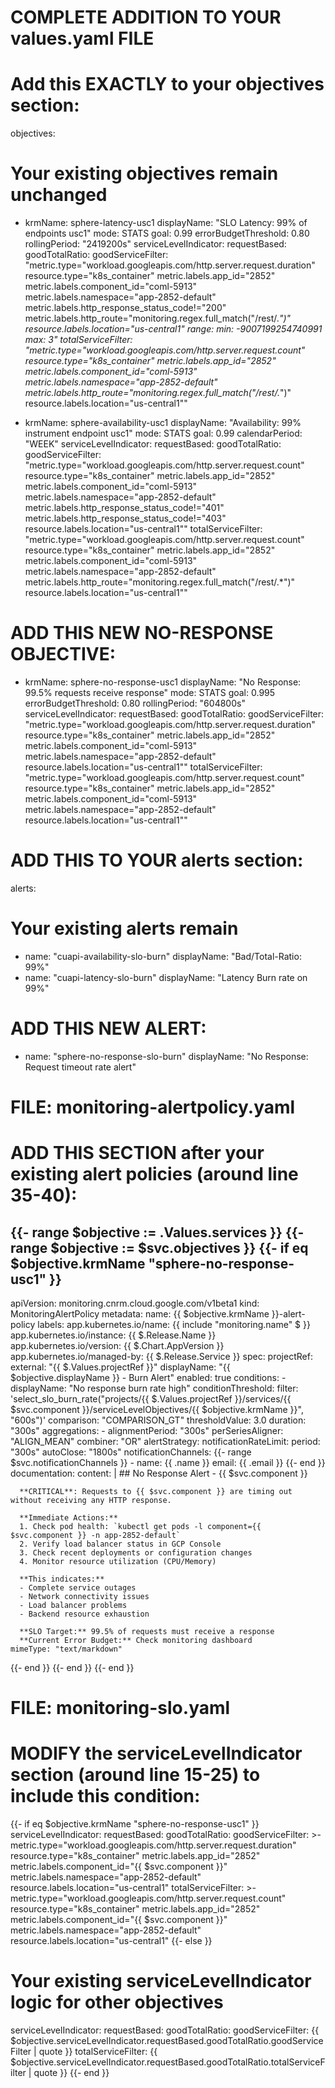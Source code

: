 # COMPLETE ADDITION TO YOUR values.yaml FILE
# Add this EXACTLY to your objectives section:

objectives:
  # Your existing objectives remain unchanged
  - krmName: sphere-latency-usc1
    displayName: "SLO Latency: 99% of endpoints usc1"
    mode: STATS
    goal: 0.99
    errorBudgetThreshold: 0.80
    rollingPeriod: "2419200s"
    serviceLevelIndicator:
      requestBased:
        goodTotalRatio:
          goodServiceFilter: "metric.type=\"workload.googleapis.com/http.server.request.duration\" resource.type=\"k8s_container\" metric.labels.app_id=\"2852\" metric.labels.component_id=\"coml-5913\" metric.labels.namespace=\"app-2852-default\" metric.labels.http_response_status_code!=\"200\" metric.labels.http_route=\"monitoring.regex.full_match(\"/rest/.*\")\" resource.labels.location=\"us-central1\" range: min: -9007199254740991 max: 3"
          totalServiceFilter: "metric.type=\"workload.googleapis.com/http.server.request.count\" resource.type=\"k8s_container\" metric.labels.app_id=\"2852\" metric.labels.component_id=\"coml-5913\" metric.labels.namespace=\"app-2852-default\" metric.labels.http_route=\"monitoring.regex.full_match(\"/rest/.*\")\" resource.labels.location=\"us-central1\""

  - krmName: sphere-availability-usc1
    displayName: "Availability: 99% instrument endpoint usc1"
    mode: STATS
    goal: 0.99
    calendarPeriod: "WEEK"
    serviceLevelIndicator:
      requestBased:
        goodTotalRatio:
          goodServiceFilter: "metric.type=\"workload.googleapis.com/http.server.request.count\" resource.type=\"k8s_container\" metric.labels.app_id=\"2852\" metric.labels.component_id=\"coml-5913\" metric.labels.namespace=\"app-2852-default\" metric.labels.http_response_status_code!=\"401\" metric.labels.http_response_status_code!=\"403\" resource.labels.location=\"us-central1\""
          totalServiceFilter: "metric.type=\"workload.googleapis.com/http.server.request.count\" resource.type=\"k8s_container\" metric.labels.app_id=\"2852\" metric.labels.component_id=\"coml-5913\" metric.labels.namespace=\"app-2852-default\" metric.labels.http_route=\"monitoring.regex.full_match(\"/rest/.*\")\" resource.labels.location=\"us-central1\""

  # ADD THIS NEW NO-RESPONSE OBJECTIVE:
  - krmName: sphere-no-response-usc1
    displayName: "No Response: 99.5% requests receive response"
    mode: STATS
    goal: 0.995
    errorBudgetThreshold: 0.80
    rollingPeriod: "604800s"
    serviceLevelIndicator:
      requestBased:
        goodTotalRatio:
          goodServiceFilter: "metric.type=\"workload.googleapis.com/http.server.request.duration\" resource.type=\"k8s_container\" metric.labels.app_id=\"2852\" metric.labels.component_id=\"coml-5913\" metric.labels.namespace=\"app-2852-default\" resource.labels.location=\"us-central1\""
          totalServiceFilter: "metric.type=\"workload.googleapis.com/http.server.request.count\" resource.type=\"k8s_container\" metric.labels.app_id=\"2852\" metric.labels.component_id=\"coml-5913\" metric.labels.namespace=\"app-2852-default\" resource.labels.location=\"us-central1\""

# ADD THIS TO YOUR alerts section:
alerts:
  # Your existing alerts remain
  - name: "cuapi-availability-slo-burn"
    displayName: "Bad/Total-Ratio: 99%"
  - name: "cuapi-latency-slo-burn"
    displayName: "Latency Burn rate on 99%"

  # ADD THIS NEW ALERT:
  - name: "sphere-no-response-slo-burn"
    displayName: "No Response: Request timeout rate alert"






# FILE: monitoring-alertpolicy.yaml
# ADD THIS SECTION after your existing alert policies (around line 35-40):

{{- range $objective := .Values.services }}
{{- range $objective := $svc.objectives }}
{{- if eq $objective.krmName "sphere-no-response-usc1" }}
---
apiVersion: monitoring.cnrm.cloud.google.com/v1beta1
kind: MonitoringAlertPolicy
metadata:
  name: {{ $objective.krmName }}-alert-policy
  labels:
    app.kubernetes.io/name: {{ include "monitoring.name" $ }}
    app.kubernetes.io/instance: {{ $.Release.Name }}
    app.kubernetes.io/version: {{ $.Chart.AppVersion }}
    app.kubernetes.io/managed-by: {{ $.Release.Service }}
spec:
  projectRef:
    external: "{{ $.Values.projectRef }}"
  displayName: "{{ $objective.displayName }} - Burn Alert"
  enabled: true
  conditions:
    - displayName: "No response burn rate high"
      conditionThreshold:
        filter: 'select_slo_burn_rate("projects/{{ $.Values.projectRef }}/services/{{ $svc.component }}/serviceLevelObjectives/{{ $objective.krmName }}", "600s")'
        comparison: "COMPARISON_GT"
        thresholdValue: 3.0
        duration: "300s"
        aggregations:
          - alignmentPeriod: "300s"
            perSeriesAligner: "ALIGN_MEAN"
  combiner: "OR"
  alertStrategy:
    notificationRateLimit:
      period: "300s"
    autoClose: "1800s"
  notificationChannels:
    {{- range $svc.notificationChannels }}
    - name: {{ .name }}
      email: {{ .email }}
    {{- end }}
  documentation:
    content: |
      ## No Response Alert - {{ $svc.component }}
      
      **CRITICAL**: Requests to {{ $svc.component }} are timing out without receiving any HTTP response.
      
      **Immediate Actions:**
      1. Check pod health: `kubectl get pods -l component={{ $svc.component }} -n app-2852-default`
      2. Verify load balancer status in GCP Console
      3. Check recent deployments or configuration changes
      4. Monitor resource utilization (CPU/Memory)
      
      **This indicates:**
      - Complete service outages
      - Network connectivity issues  
      - Load balancer problems
      - Backend resource exhaustion
      
      **SLO Target:** 99.5% of requests must receive a response
      **Current Error Budget:** Check monitoring dashboard
    mimeType: "text/markdown"
{{- end }}
{{- end }}
{{- end }}

# FILE: monitoring-slo.yaml  
# MODIFY the serviceLevelIndicator section (around line 15-25) to include this condition:

{{- if eq $objective.krmName "sphere-no-response-usc1" }}
  serviceLevelIndicator:
    requestBased:
      goodTotalRatio:
        goodServiceFilter: >-
          metric.type="workload.googleapis.com/http.server.request.duration"
          resource.type="k8s_container"
          metric.labels.app_id="2852"
          metric.labels.component_id="{{ $svc.component }}"
          metric.labels.namespace="app-2852-default"
          resource.labels.location="us-central1"
        totalServiceFilter: >-
          metric.type="workload.googleapis.com/http.server.request.count"
          resource.type="k8s_container"
          metric.labels.app_id="2852"
          metric.labels.component_id="{{ $svc.component }}"
          metric.labels.namespace="app-2852-default"
          resource.labels.location="us-central1"
{{- else }}
  # Your existing serviceLevelIndicator logic for other objectives
  serviceLevelIndicator:
    requestBased:
      goodTotalRatio:
        goodServiceFilter: {{ $objective.serviceLevelIndicator.requestBased.goodTotalRatio.goodServiceFilter | quote }}
        totalServiceFilter: {{ $objective.serviceLevelIndicator.requestBased.goodTotalRatio.totalServiceFilter | quote }}
{{- end }}